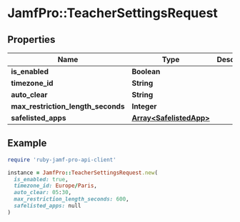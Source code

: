 # JamfPro::TeacherSettingsRequest

## Properties

| Name | Type | Description | Notes |
| ---- | ---- | ----------- | ----- |
| **is_enabled** | **Boolean** |  | [optional] |
| **timezone_id** | **String** |  | [optional] |
| **auto_clear** | **String** |  | [optional] |
| **max_restriction_length_seconds** | **Integer** |  | [optional] |
| **safelisted_apps** | [**Array&lt;SafelistedApp&gt;**](SafelistedApp.md) |  | [optional] |

## Example

```ruby
require 'ruby-jamf-pro-api-client'

instance = JamfPro::TeacherSettingsRequest.new(
  is_enabled: true,
  timezone_id: Europe/Paris,
  auto_clear: 05:30,
  max_restriction_length_seconds: 600,
  safelisted_apps: null
)
```

